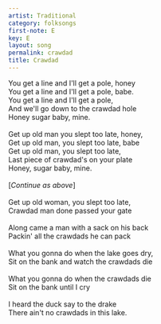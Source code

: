 ```yaml
---
artist: Traditional
category: folksongs
first-note: E
key: E
layout: song
permalink: crawdad
title: Crawdad
---
```


You get a line and I'll get a pole, honey<br>
You get a line and I'll get a pole, babe.<br>
You get a line and I'll get a pole, <br>
And we'll go down to the crawdad hole<br>
Honey sugar baby, mine.<br>
<br>
Get up old man you slept too late, honey,<br>
Get up old man, you slept too late, babe<br>
Get up old man, you slept too late,<br>
Last piece of crawdad's on your plate<br>
Honey, sugar baby, mine.<br>
<br>
[*Continue as above*]<br>
<br>
Get up old woman, you slept too late,<br>
Crawdad man done passed your gate<br>
<br>
Along came a man with a sack on his back<br>
Packin' all the crawdads he can pack<br>
<br>
What you gonna do when the lake goes dry,<br>
Sit on the bank and watch the crawdads die<br>
<br>
What you gonna do when the crawdads die<br>
Sit on the bank until I cry<br>
<br>
I heard the duck say to the drake<br>
There ain't no crawdads in this lake.
